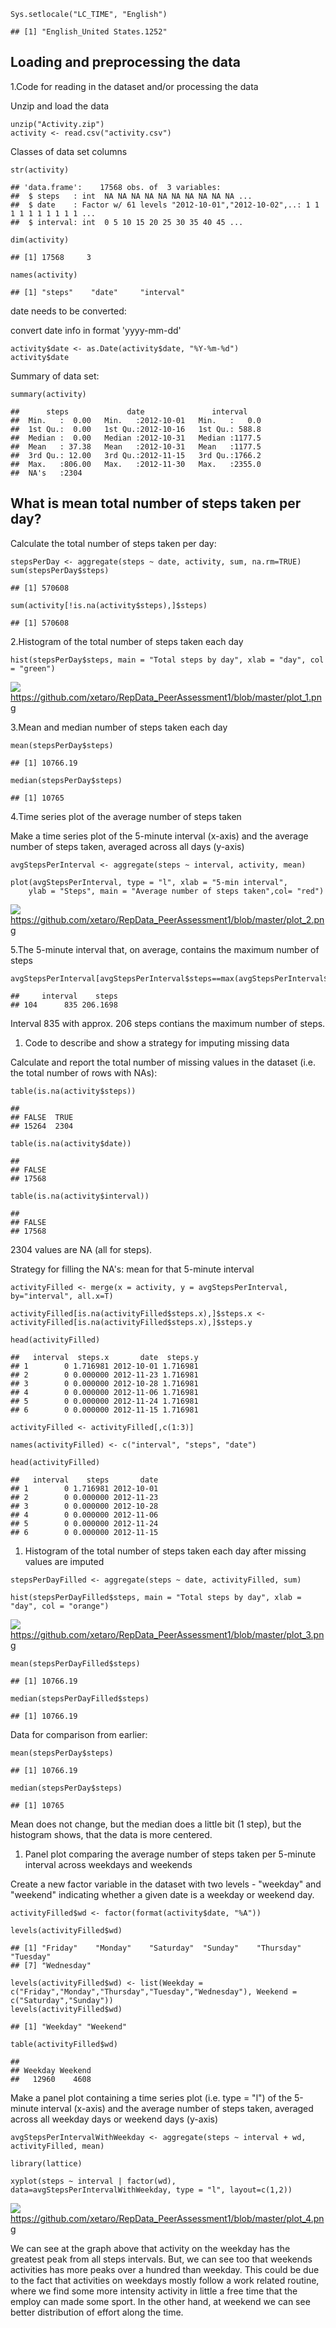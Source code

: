     Sys.setlocale("LC_TIME", "English")

    ## [1] "English_United States.1252"
## Loading and preprocessing the data

1.Code for reading in the dataset and/or processing the data

Unzip and load the data

    unzip("Activity.zip")
    activity <- read.csv("activity.csv")

Classes of data set columns

    str(activity)

    ## 'data.frame':    17568 obs. of  3 variables:
    ##  $ steps   : int  NA NA NA NA NA NA NA NA NA NA ...
    ##  $ date    : Factor w/ 61 levels "2012-10-01","2012-10-02",..: 1 1 1 1 1 1 1 1 1 1 ...
    ##  $ interval: int  0 5 10 15 20 25 30 35 40 45 ...

    dim(activity)

    ## [1] 17568     3

    names(activity)

    ## [1] "steps"    "date"     "interval"

date needs to be converted:

convert date info in format 'yyyy-mm-dd'

    activity$date <- as.Date(activity$date, "%Y-%m-%d")
    activity$date

Summary of data set:

    summary(activity)

    ##      steps             date               interval     
    ##  Min.   :  0.00   Min.   :2012-10-01   Min.   :   0.0  
    ##  1st Qu.:  0.00   1st Qu.:2012-10-16   1st Qu.: 588.8  
    ##  Median :  0.00   Median :2012-10-31   Median :1177.5  
    ##  Mean   : 37.38   Mean   :2012-10-31   Mean   :1177.5  
    ##  3rd Qu.: 12.00   3rd Qu.:2012-11-15   3rd Qu.:1766.2  
    ##  Max.   :806.00   Max.   :2012-11-30   Max.   :2355.0  
    ##  NA's   :2304
    
## What is mean total number of steps taken per day?

Calculate the total number of steps taken per day:

    stepsPerDay <- aggregate(steps ~ date, activity, sum, na.rm=TRUE)
    sum(stepsPerDay$steps)

    ## [1] 570608

    sum(activity[!is.na(activity$steps),]$steps)

    ## [1] 570608

2.Histogram of the total number of steps taken each day

    hist(stepsPerDay$steps, main = "Total steps by day", xlab = "day", col = "green")

![](PA1_template_md_file__files/figure-markdown_strict/unnamed-chunk-7-1.png)
<https://github.com/xetaro/RepData_PeerAssessment1/blob/master/plot_1.png>

3.Mean and median number of steps taken each day

    mean(stepsPerDay$steps)

    ## [1] 10766.19

    median(stepsPerDay$steps)

    ## [1] 10765

4.Time series plot of the average number of steps taken

Make a time series plot of the 5-minute interval (x-axis) and the
average number of steps taken, averaged across all days (y-axis)

    avgStepsPerInterval <- aggregate(steps ~ interval, activity, mean)

    plot(avgStepsPerInterval, type = "l", xlab = "5-min interval", 
        ylab = "Steps", main = "Average number of steps taken",col= "red")

![](PA1_template_md_file__files/figure-markdown_strict/unnamed-chunk-9-1.png)
<https://github.com/xetaro/RepData_PeerAssessment1/blob/master/plot_2.png>

5.The 5-minute interval that, on average, contains the maximum number of
steps

    avgStepsPerInterval[avgStepsPerInterval$steps==max(avgStepsPerInterval$steps),]

    ##     interval    steps
    ## 104      835 206.1698

Interval 835 with approx. 206 steps contians the maximum number of
steps.

1.  Code to describe and show a strategy for imputing missing data

Calculate and report the total number of missing values in the dataset
(i.e. the total number of rows with NAs):

    table(is.na(activity$steps))

    ## 
    ## FALSE  TRUE 
    ## 15264  2304

    table(is.na(activity$date))

    ## 
    ## FALSE 
    ## 17568

    table(is.na(activity$interval))

    ## 
    ## FALSE 
    ## 17568

2304 values are NA (all for steps).

Strategy for filling the NA's: mean for that 5-minute interval

    activityFilled <- merge(x = activity, y = avgStepsPerInterval, by="interval", all.x=T)

    activityFilled[is.na(activityFilled$steps.x),]$steps.x <-activityFilled[is.na(activityFilled$steps.x),]$steps.y 

    head(activityFilled)

    ##   interval  steps.x       date  steps.y
    ## 1        0 1.716981 2012-10-01 1.716981
    ## 2        0 0.000000 2012-11-23 1.716981
    ## 3        0 0.000000 2012-10-28 1.716981
    ## 4        0 0.000000 2012-11-06 1.716981
    ## 5        0 0.000000 2012-11-24 1.716981
    ## 6        0 0.000000 2012-11-15 1.716981

    activityFilled <- activityFilled[,c(1:3)]

    names(activityFilled) <- c("interval", "steps", "date")

    head(activityFilled)

    ##   interval    steps       date
    ## 1        0 1.716981 2012-10-01
    ## 2        0 0.000000 2012-11-23
    ## 3        0 0.000000 2012-10-28
    ## 4        0 0.000000 2012-11-06
    ## 5        0 0.000000 2012-11-24
    ## 6        0 0.000000 2012-11-15

1.  Histogram of the total number of steps taken each day after missing
    values are imputed

<!-- -->

    stepsPerDayFilled <- aggregate(steps ~ date, activityFilled, sum)

    hist(stepsPerDayFilled$steps, main = "Total steps by day", xlab = "day", col = "orange")

![](PA1_template_md_file__files/figure-markdown_strict/unnamed-chunk-14-1.png)
<https://github.com/xetaro/RepData_PeerAssessment1/blob/master/plot_3.png>

    mean(stepsPerDayFilled$steps)

    ## [1] 10766.19

    median(stepsPerDayFilled$steps)

    ## [1] 10766.19

Data for comparison from earlier:

    mean(stepsPerDay$steps)

    ## [1] 10766.19

    median(stepsPerDay$steps)

    ## [1] 10765

Mean does not change, but the median does a little bit (1 step), but the
histogram shows, that the data is more centered.

1.  Panel plot comparing the average number of steps taken per 5-minute
    interval across weekdays and weekends

Create a new factor variable in the dataset with two levels - "weekday"
and "weekend" indicating whether a given date is a weekday or weekend
day.

    activityFilled$wd <- factor(format(activity$date, "%A"))

    levels(activityFilled$wd)

    ## [1] "Friday"    "Monday"    "Saturday"  "Sunday"    "Thursday"  "Tuesday"  
    ## [7] "Wednesday"

    levels(activityFilled$wd) <- list(Weekday = c("Friday","Monday","Thursday","Tuesday","Wednesday"), Weekend = c("Saturday","Sunday"))
    levels(activityFilled$wd)

    ## [1] "Weekday" "Weekend"

    table(activityFilled$wd)

    ## 
    ## Weekday Weekend 
    ##   12960    4608

Make a panel plot containing a time series plot (i.e. type = "l") of the
5-minute interval (x-axis) and the average number of steps taken,
averaged across all weekday days or weekend days (y-axis)

    avgStepsPerIntervalWithWeekday <- aggregate(steps ~ interval + wd, activityFilled, mean)

    library(lattice)

    xyplot(steps ~ interval | factor(wd), data=avgStepsPerIntervalWithWeekday, type = "l", layout=c(1,2))

![](PA1_template_md_file__files/figure-markdown_strict/unnamed-chunk-18-1.png)
<https://github.com/xetaro/RepData_PeerAssessment1/blob/master/plot_4.png>

We can see at the graph above that activity on the weekday has the
greatest peak from all steps intervals. But, we can see too that
weekends activities has more peaks over a hundred than weekday. This
could be due to the fact that activities on weekdays mostly follow a
work related routine, where we find some more intensity activity in
little a free time that the employ can made some sport. In the other
hand, at weekend we can see better distribution of effort along the
time.
